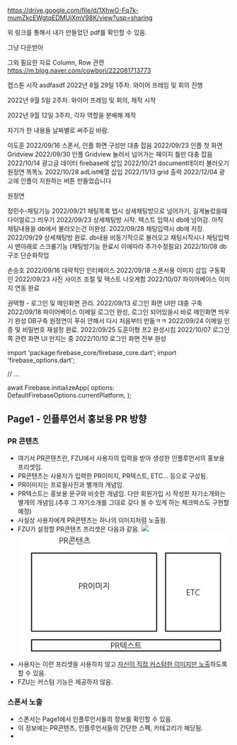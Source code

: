 https://drive.google.com/file/d/1XhwO-Fq7k-mumZkcEWgtqEDMUjXmV98K/view?usp=sharing

위 링크를 통해서 내가 만들었던 pdf를 확인할 수 있음.

그냥 다운받아

그외 필요한 자료
Column, Row 관련
https://m.blog.naver.com/cowbori/222081713773

캡스톤 시작
asdfasdf
2022년 8월 29일 1주차. 와이어 프레임 및 회의 진행

2022년 9월 5일  2주차. 와이어 프레임 및 회의, 제작 시작

2022년 9월 12일 3주차, 각자 역할을 분배해 제작



자기가 한 내용들 날짜별로 써주길 바람.



이도훈
2022/09/16 스폰서, 인플 화면 구성만 대충 잡음
2022/09/23 인플 첫 화면 Gridview
2022/09/30 인플 Gridview 눌러서 넘어가는 페이지 틀만 대충 잡음
2022/10/14 광고글 데이터 firebase에 삽입
2022/10/21 document데이터 불러오기 원정연 똑똑노
2022/10/28 adList배열 삽입
2022/11/13 grid 출력
2022/12/04 광고에 인플이 지원하는 버튼 만들었습니다


원정연


정민수-채팅기능
2022/09/21 채팅목록 탭시 상세채팅방으로 넘어가기, 길게눌렀을떄 다이얼로그 띄우기
2022/09/23 상세채팅방 시작. 텍스트 입력시 db에 넘어감. 아직 채팅내용을 db에서 불러오는건 미완성.
2022/09/28 채팅입력시 db에 저장.
2022/09/29 상세채팅방 완료. db내용 비동기적으로 불러오고 채팅시작시나 채팅입력시 맨아래로 스크롤기능 (채팅방기능 완료시 이에따라 추가수정필요)
2022/10/08 db구조 단순화작업

손승호
2022/09/16 대략적인 인터페이스
2022/09/18 스폰서용 이미지 삽입 구동확인
2022/09/23 사진 사이즈 조절 및 텍스트 나오게함
2022/10/07 파이어베이스 이미지 연동 완료

권택형 - 로그인 및 메인화면 관리.
2022/09/13  로그인 화면 UI만 대충 구축
2022/09/18  파이어베이스 이메일 로그인 완성, 로그인 되어있을시 바로 메인화면 띄우기 완성
            DB구축 원정연이 푸쉬 안해서 다시 처음부터 만듦ㅋㅋ 
2022/09/24  이메일 인증 및 비밀번호 재설정 완료.
2022/09/25  도훈이형 프2 완성시킴
2022/10/07  로그인쪽 관련 화면 UI 만지는 중
2022/10/10  로그인 화면 전부 완성

import 'package:firebase_core/firebase_core.dart';
import 'firebase_options.dart';

// ...

await Firebase.initializeApp(
options: DefaultFirebaseOptions.currentPlatform,
);

## Page1 -  인플루언서 홍보용 PR 방향
### PR 콘텐츠
- 여기서 PR콘텐츠란, FZU에서 사용자의 입력을 받아 생성한 인플루언서의 홍보용 프리셋임.
- PR콘텐츠는 사용자가 입력한 PR이미지, PR텍스트, ETC... 등으로 구성됨.
- PR이미지는 프로필사진과 별개의 개념임.
- PR텍스트는 홍보용 문구와 비슷한 개념임. 다만 회원가입 시 작성한 자기소개와는 별개의 개념임.(추후 그 자기소개를 그대로 갖다 쓸 수 있게 하는 체크박스도 구현할 예정)
- 사실상 사용자에게 PR콘텐츠는 하나의 이미지처럼 노출됨.
- FZU가 설정할 PR콘텐츠 프리셋은 다음과 같음.
  <img height="320px" src="C:\Users\wonju\StudioProjects\capston_project\assets\images\pr.png"/></img>
![PR](./pr.png)
- 사용자는 이런 프리셋을 사용하지 않고 <u>자신이 직접 커스텀한 이미지만 노출</u>하도록 할 수 있음.
- FZU는 커스텀 기능은 제공하지 않음.
### 스폰서 노출
- 스폰서는 Page1에서 인플루언서들의 정보를 확인할 수 있음.
- 이 정보에는 PR콘텐츠, 인플루언서들의 간단한 스펙, 카테고리가 해당됨.
- 